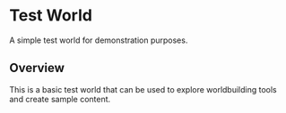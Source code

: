 # Test World

A simple test world for demonstration purposes.

## Overview
This is a basic test world that can be used to explore worldbuilding tools and create sample content.